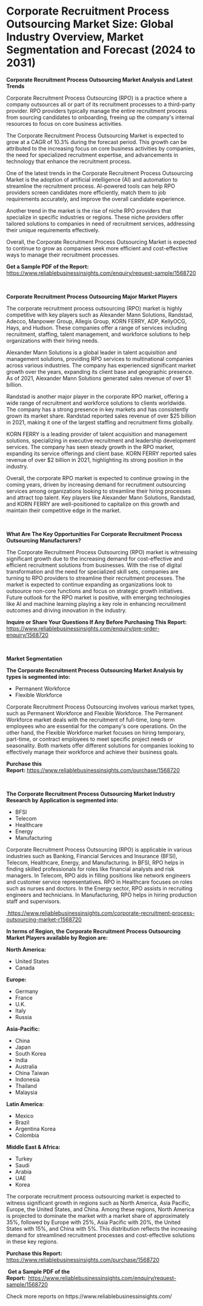 <p><h1>Corporate Recruitment Process Outsourcing Market Size: Global Industry Overview, Market Segmentation and Forecast (2024 to 2031)</h1></p><p><strong>Corporate Recruitment Process Outsourcing Market Analysis and Latest Trends</strong></p>
<p><p>Corporate Recruitment Process Outsourcing (RPO) is a practice where a company outsources all or part of its recruitment processes to a third-party provider. RPO providers typically manage the entire recruitment process from sourcing candidates to onboarding, freeing up the company's internal resources to focus on core business activities.</p><p>The Corporate Recruitment Process Outsourcing Market is expected to grow at a CAGR of 10.3% during the forecast period. This growth can be attributed to the increasing focus on core business activities by companies, the need for specialized recruitment expertise, and advancements in technology that enhance the recruitment process.</p><p>One of the latest trends in the Corporate Recruitment Process Outsourcing Market is the adoption of artificial intelligence (AI) and automation to streamline the recruitment process. AI-powered tools can help RPO providers screen candidates more efficiently, match them to job requirements accurately, and improve the overall candidate experience.</p><p>Another trend in the market is the rise of niche RPO providers that specialize in specific industries or regions. These niche providers offer tailored solutions to companies in need of recruitment services, addressing their unique requirements effectively.</p><p>Overall, the Corporate Recruitment Process Outsourcing Market is expected to continue to grow as companies seek more efficient and cost-effective ways to manage their recruitment processes.</p></p>
<p><strong>Get a Sample PDF of the Report:&nbsp;</strong> <a href="https://www.reliablebusinessinsights.com/enquiry/request-sample/1568720">https://www.reliablebusinessinsights.com/enquiry/request-sample/1568720</a></p>
<p>&nbsp;</p>
<p><strong>Corporate Recruitment Process Outsourcing Major Market Players</strong></p>
<p><p>The corporate recruitment process outsourcing (RPO) market is highly competitive with key players such as Alexander Mann Solutions, Randstad, Adecco, Manpower Group, Allegis Group, KORN FERRY, ADP, KellyOCG, Hays, and Hudson. These companies offer a range of services including recruitment, staffing, talent management, and workforce solutions to help organizations with their hiring needs.</p><p>Alexander Mann Solutions is a global leader in talent acquisition and management solutions, providing RPO services to multinational companies across various industries. The company has experienced significant market growth over the years, expanding its client base and geographic presence. As of 2021, Alexander Mann Solutions generated sales revenue of over $1 billion.</p><p>Randstad is another major player in the corporate RPO market, offering a wide range of recruitment and workforce solutions to clients worldwide. The company has a strong presence in key markets and has consistently grown its market share. Randstad reported sales revenue of over $25 billion in 2021, making it one of the largest staffing and recruitment firms globally.</p><p>KORN FERRY is a leading provider of talent acquisition and management solutions, specializing in executive recruitment and leadership development services. The company has seen steady growth in the RPO market, expanding its service offerings and client base. KORN FERRY reported sales revenue of over $2 billion in 2021, highlighting its strong position in the industry.</p><p>Overall, the corporate RPO market is expected to continue growing in the coming years, driven by increasing demand for recruitment outsourcing services among organizations looking to streamline their hiring processes and attract top talent. Key players like Alexander Mann Solutions, Randstad, and KORN FERRY are well-positioned to capitalize on this growth and maintain their competitive edge in the market.</p></p>
<p>&nbsp;</p>
<p><strong>What Are The Key Opportunities For Corporate Recruitment Process Outsourcing Manufacturers?</strong></p>
<p><p>The Corporate Recruitment Process Outsourcing (RPO) market is witnessing significant growth due to the increasing demand for cost-effective and efficient recruitment solutions from businesses. With the rise of digital transformation and the need for specialized skill sets, companies are turning to RPO providers to streamline their recruitment processes. The market is expected to continue expanding as organizations look to outsource non-core functions and focus on strategic growth initiatives. Future outlook for the RPO market is positive, with emerging technologies like AI and machine learning playing a key role in enhancing recruitment outcomes and driving innovation in the industry.</p></p>
<p><strong>Inquire or Share Your Questions If Any Before Purchasing This Report:</strong> <a href="https://www.reliablebusinessinsights.com/enquiry/pre-order-enquiry/1568720">https://www.reliablebusinessinsights.com/enquiry/pre-order-enquiry/1568720</a></p>
<p>&nbsp;</p>
<p><strong>Market Segmentation</strong></p>
<p><strong>The Corporate Recruitment Process Outsourcing Market Analysis by types is segmented into:</strong></p>
<p><ul><li>Permanent Workforce</li><li>Flexible Workforce</li></ul></p>
<p><p>Corporate Recruitment Process Outsourcing involves various market types, such as Permanent Workforce and Flexible Workforce. The Permanent Workforce market deals with the recruitment of full-time, long-term employees who are essential for the company's core operations. On the other hand, the Flexible Workforce market focuses on hiring temporary, part-time, or contract employees to meet specific project needs or seasonality. Both markets offer different solutions for companies looking to effectively manage their workforce and achieve their business goals.</p></p>
<p><strong>Purchase this Report:&nbsp;</strong><a href="https://www.reliablebusinessinsights.com/purchase/1568720">https://www.reliablebusinessinsights.com/purchase/1568720</a></p>
<p>&nbsp;</p>
<p><strong>The Corporate Recruitment Process Outsourcing Market Industry Research by Application is segmented into:</strong></p>
<p><ul><li>BFSI</li><li>Telecom</li><li>Healthcare</li><li>Energy</li><li>Manufacturing</li></ul></p>
<p><p>Corporate Recruitment Process Outsourcing (RPO) is applicable in various industries such as Banking, Financial Services and Insurance (BFSI), Telecom, Healthcare, Energy, and Manufacturing. In BFSI, RPO helps in finding skilled professionals for roles like financial analysts and risk managers. In Telecom, RPO aids in filling positions like network engineers and customer service representatives. RPO in Healthcare focuses on roles such as nurses and doctors. In the Energy sector, RPO assists in recruiting engineers and technicians. In Manufacturing, RPO helps in hiring production staff and supervisors.</p></p>
<p><a href="https://www.reliablebusinessinsights.com/corporate-recruitment-process-outsourcing-market-r1568720">&nbsp;https://www.reliablebusinessinsights.com/corporate-recruitment-process-outsourcing-market-r1568720</a></p>
<p><strong>In terms of Region, the Corporate Recruitment Process Outsourcing Market Players available by Region are:</strong></p>
<p>
    <p> <strong> North America: </strong>
        <ul>
            <li>United States</li>
            <li>Canada</li>
        </ul>
        </p> 
    <p> <strong> Europe: </strong>
        <ul>
            <li>Germany</li>
            <li>France</li>
            <li>U.K.</li>
            <li>Italy</li>
            <li>Russia</li>
        </ul>
        </p> 
    <p> <strong> Asia-Pacific: </strong>
        <ul>
            <li>China</li>
            <li>Japan</li>
            <li>South Korea</li>
            <li>India</li>
            <li>Australia</li>
            <li>China Taiwan</li>
            <li>Indonesia</li>
            <li>Thailand</li>
            <li>Malaysia</li>
        </ul>
        </p> 
    <p> <strong> Latin America: </strong>
        <ul>
            <li>Mexico</li>
            <li>Brazil</li>
            <li>Argentina Korea</li>
            <li>Colombia</li>
        </ul>
        </p> 
    <p> <strong> Middle East & Africa: </strong>
        <ul>
            <li>Turkey</li>
            <li>Saudi</li>
            <li>Arabia</li>
            <li>UAE</li>
            <li>Korea</li>
        </ul>
    </p>
    </p>
<p><p>The corporate recruitment process outsourcing market is expected to witness significant growth in regions such as North America, Asia Pacific, Europe, the United States, and China. Among these regions, North America is projected to dominate the market with a market share of approximately 35%, followed by Europe with 25%, Asia Pacific with 20%, the United States with 15%, and China with 5%. This distribution reflects the increasing demand for streamlined recruitment processes and cost-effective solutions in these key regions.</p></p>
<p><strong>Purchase this Report: </strong><a href="https://www.reliablebusinessinsights.com/purchase/1568720">https://www.reliablebusinessinsights.com/purchase/1568720</a></p>
<p>&nbsp;<strong>Get a Sample PDF of the Report:&nbsp;&nbsp;</strong><a href="https://www.reliablebusinessinsights.com/enquiry/request-sample/1568720">https://www.reliablebusinessinsights.com/enquiry/request-sample/1568720</a></p>
<p><strong></strong></p>
<p>Check more reports on https://www.reliablebusinessinsights.com/</p>